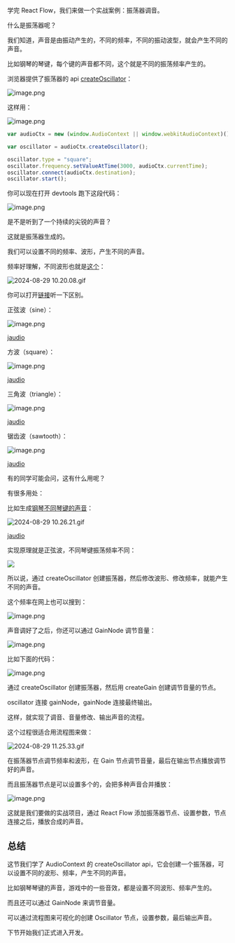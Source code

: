 ﻿学完 React Flow，我们来做一个实战案例：振荡器调音。

什么是振荡器呢？

我们知道，声音是由振动产生的，不同的频率，不同的振动波型，就会产生不同的声音。

比如钢琴的琴键，每个键的声音都不同，这个就是不同的振荡频率产生的。

浏览器提供了振荡器的 api [createOscillator](https://developer.mozilla.org/zh-CN/docs/Web/API/BaseAudioContext/createOscillator)：

![image.png](./images/5be7e989fe38400d8b8ae26faec675dd~tplv-k3u1fbpfcp-jj-mark:0:0:0:0:q75.image.png)

这样用：

![image.png](./images/f76178ba184743b4a9fcf60dcc0cdaf2~tplv-k3u1fbpfcp-jj-mark:0:0:0:0:q75.image.png)

```javascript
var audioCtx = new (window.AudioContext || window.webkitAudioContext)();

var oscillator = audioCtx.createOscillator();

oscillator.type = "square";
oscillator.frequency.setValueAtTime(3000, audioCtx.currentTime);
oscillator.connect(audioCtx.destination);
oscillator.start();
```
你可以现在打开 devtools 跑下这段代码：

![image.png](./images/ae53f88cabcb4d628646cb0d7a96732b~tplv-k3u1fbpfcp-jj-mark:0:0:0:0:q75.image.png)

是不是听到了一个持续的尖锐的声音？

这就是振荡器生成的。

我们可以设置不同的频率、波形，产生不同的声音。

频率好理解，不同波形也就是[这个](https://codepen.io/gregh/pen/LxJEaj)：

![2024-08-29 10.20.08.gif](https://p3-juejin.byteimg.com/tos-cn-i-k3u1fbpfcp/636f36ba40404518ab6ce06ecea6be36~tplv-k3u1fbpfcp-jj-mark:0:0:0:0:q75.image#?w=2766&h=1460&s=874135&e=gif&f=69&b=2a2a2a)

你可以打开[链接](https://codepen.io/gregh/pen/LxJEaj)听一下区别。

正弦波（sine）：

![image.png](./images/5854ea822b5f458ea75badafecd6a9a9~tplv-k3u1fbpfcp-jj-mark:0:0:0:0:q75.image.png)

[jaudio](https://lf-activity-static.juejin.cn/obj/juejin-activity-static/user_book/2788017216685118_1724899586576_5433.mp3)

方波（square）：

![image.png](./images/04cd53d5e8154eb9ac20482fc90b5b19~tplv-k3u1fbpfcp-jj-mark:0:0:0:0:q75.image.png)

[jaudio](https://lf-activity-static.juejin.cn/obj/juejin-activity-static/user_book/2788017216685118_1724899664151_1724.mp3)

三角波（triangle）：

![image.png](./images/f991a4a81268452592ff1f0b573a3c62~tplv-k3u1fbpfcp-jj-mark:0:0:0:0:q75.image.png)

[jaudio](https://lf-activity-static.juejin.cn/obj/juejin-activity-static/user_book/2788017216685118_1724899767351_9069.mp3)

锯齿波（sawtooth）：

![image.png](./images/e868bf67c1814905b2aca18a25867f5e~tplv-k3u1fbpfcp-jj-mark:0:0:0:0:q75.image.png)

[jaudio](https://lf-activity-static.juejin.cn/obj/juejin-activity-static/user_book/2788017216685118_1724899782636_3047.mp3)

有的同学可能会问，这有什么用呢？

有很多用处：

比如生成[钢琴不同琴键的声音](https://codepen.io/gregh/pen/RKVNgB)：

![2024-08-29 10.26.21.gif](./images/d5d36f789ced4eeca937266e213e7243~tplv-k3u1fbpfcp-jj-mark:0:0:0:0:q75.image.png)

[jaudio](https://lf-activity-static.juejin.cn/obj/juejin-activity-static/user_book/2788017216685118_1724898368513_3903.mp3)

实现原理就是正弦波，不同琴键振荡频率不同：

![](./images/606bc955c240439aa41a10323fcfd6bf~tplv-k3u1fbpfcp-jj-mark:0:0:0:0:q75.image.png)

所以说，通过 createOscillator 创建振荡器，然后修改波形、修改频率，就能产生不同的声音。

这个频率在网上也可以搜到：

![image.png](./images/8cce4d7f32444398954286643ae003d8~tplv-k3u1fbpfcp-jj-mark:0:0:0:0:q75.image.png)

声音调好了之后，你还可以通过 GainNode 调节音量：

![image.png](./images/87f76649d5804886939a110ecbe5b8e4~tplv-k3u1fbpfcp-jj-mark:0:0:0:0:q75.image.png)

比如下面的代码：

![image.png](./images/f3a1e0b5050846408516edb514ee5dd3~tplv-k3u1fbpfcp-jj-mark:0:0:0:0:q75.image.png)

通过 createOscillator 创建振荡器，然后用 createGain 创建调节音量的节点。

oscillator 连接 gainNode，gainNode 连接最终输出。

这样，就实现了调音、音量修改、输出声音的流程。

这个过程很适合用流程图来做：


![2024-08-29 11.25.33.gif](./images/57e0abb72c85403f8c81df1acb3f90c0~tplv-k3u1fbpfcp-jj-mark:0:0:0:0:q75.image.png)

在振荡器节点调节频率和波形，在 Gain 节点调节音量，最后在输出节点播放调节好的声音。

而且振荡器节点是可以设置多个的，会把多种声音合并播放：

![image.png](./images/eaeabb7bd9d54cb58ebeb0eb83643571~tplv-k3u1fbpfcp-jj-mark:0:0:0:0:q75.image.png)

这就是我们要做的实战项目，通过 React Flow 添加振荡器节点、设置参数，节点连接之后，播放合成的声音。

## 总结

这节我们学了 AudioContext 的 createOscillator api，它会创建一个振荡器，可以设置不同的波形、频率，产生不同的声音。

比如钢琴琴键的声音，游戏中的一些音效，都是设置不同波形、频率产生的。

而且还可以通过 GainNode 来调节音量。

可以通过流程图来可视化的创建 Oscillator 节点，设置参数，最后输出声音。

下节开始我们正式进入开发。
